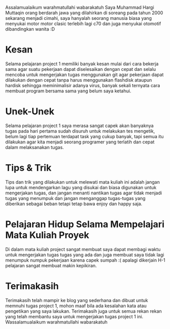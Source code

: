   Assalamualaikum warahmatullahi wabarakatuh
  Saya Muhammad Hargi Muttaqin orang berdarah
  jawa yang dilahirkan di soreang pada tahun 2000
  sekarang menjadi cimahi, saya hanyalah seorang
  manusia biasa yang menyukai motor motor clasic
  terlebih lagi c70 dan juga menyukai otomotif
  dibandingkan wanita :D

<h1>Kesan</h1>
  Selama pelajaran project 1 memiliki banyak kesan mulai dari cara bekerja sama
agar suatu pekerjaan dapat diselesaikan dengan cepat dan selalu mencoba untuk
mengerjakan tugas menggunakan git agar pekerjaan dapat dilakukan dengan cepat
tanpa harus menggunakan flashdisk ataupun hardisk sehingga meminimalisir adanya
virus, banyak sekali ternyata cara membuat program bersama sama yang belum saya 
ketahui.
<h1>Unek-Unek</h1>
  Selama pelajaran project 1 saya merasa sangat capek akan banyaknya tugas pada hari pertama sudah disuruh untuk melakukan tes mengetik, belum lagi tiap pertemuan terdapat task yang cukup banyak, tapi semua itu dilakukan agar kita menjadi seorang programer yang terlatih dan cepat dalam melaksanakan tugas.
<h1>Tips & Trik</h1>
  Tips dan trik yang dilakukan untuk melewati mata kuliah ini
  adalah jangan lupa untuk mendengarkan lagu yang disukai dan
  biasa digunakan untuk mengerjakan tugas, dan jangan menanti
  nantikan tugas agar tidak menjadi tugas yang menumpuk dan
  jangan menganggap tugas-tugas yang diberikan sebagai beban
  tetapi tetap bawa enjoy dan happy saja.
<h1>Pelajaran Hidup Selama Mempelajari Mata Kuliah Proyek</h1>
  Di dalam mata kuliah project sangat membuat saya dapat membagi
  waktu untuk mengerjakan tugas tugas yang ada dan juga membuat
  saya tidak lagi menumpuk numpuk pekerjaan karena capek sumpah :(
  apalagi dikerjain H-1 pelajaran sangat membuat makin kepikiran.
<h1>Terimakasih</h1>
  Terimakasih telah mampir ke blog yang sederhana dan dibuat untuk
  memnuhi tugas project 1, mohon maaf bila ada kesalahan kata atau
  pengetikan yang saya lakukan.
  Terimakasih juga untuk semua rekan rekan yang telah membantu saya
   untuk mengerjakan tugas project 1 ini.
   Wassalamualaikum warahmatullahi wabarakatuh
